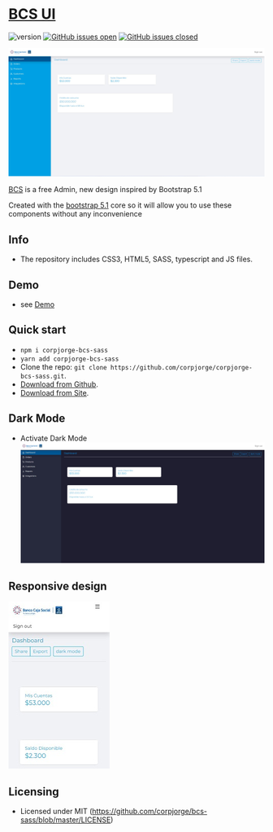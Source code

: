 # [BCS UI](https://bcs.com/demo)

![version](https://img.shields.io/badge/version-0.1.2-blue.svg)
[![GitHub issues open](https://img.shields.io/github/issues/corpjorge/bcs-sass.svg)](https://github.com/corpjorge/bcs-sass/issues?q=is%3Aopen+is%3Aissue)
[![GitHub issues closed](https://img.shields.io/github/issues-closed-raw/corpjorge/bcs-sass.svg)](https://github.com/corpjorge/bcs-sass/issues?q=is%3Aissue+is%3Aclosed)

![Image](assets/img/screenshot_3.jpg)

[BCS](https://bcs.com/demo) is a free Admin, new design inspired by Bootstrap 5.1

Created with the [bootstrap 5.1](https://getbootstrap.com) core so it will allow you to use these components without any
inconvenience

## Info

- The repository includes CSS3, HTML5, SASS, typescript and JS files.

## Demo

- see [Demo](https://bcs.com/demo)

## Quick start

- `npm i corpjorge-bcs-sass`
- `yarn add corpjorge-bcs-sass`
- Clone the repo: `git clone https://github.com/corpjorge/corpjorge-bcs-sass.git`.
- [Download from Github](https://github.com/corpjorge/bcs-sass/archive/master.zip).
- [Download from Site](https://bcs-sass.bcs.com).

## Dark Mode

- Activate Dark Mode
  ![Image](assets/img/screenshot_4.jpg)

## Responsive design

![Image](assets/img/screenshot_2.jpg )

## Licensing

- Licensed under MIT (https://github.com/corpjorge/bcs-sass/blob/master/LICENSE)
